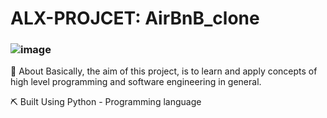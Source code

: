 # ALX-PROJCET: AirBnB_clone
### ![image](https://user-images.githubusercontent.com/101451046/188036017-7f8a5c2d-1ac6-434b-9f40-ac8d86398a27.png)

🧐 About
 Basically, the aim of this project, is to learn and apply concepts of high level programming and software engineering in general.
 
 ⛏️ Built Using
Python - Programming language
